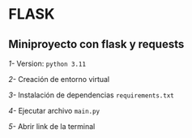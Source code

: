 # FLASK

## Miniproyecto con flask y requests

*1-* Version: ```python 3.11```

*2-* Creación de entorno virtual

*3-* Instalación de dependencias ```requirements.txt```

*4-* Ejecutar archivo ```main.py```

*5-* Abrir link de la terminal
